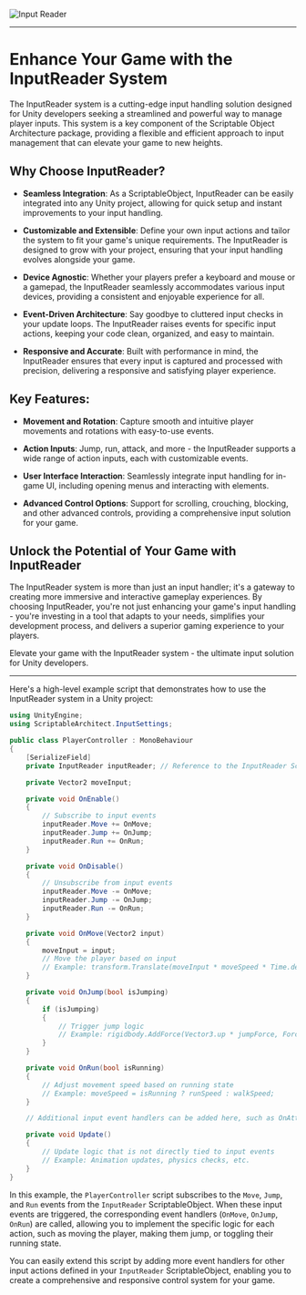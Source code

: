 ![Input Reader](https://github.com/Ddemon26/InputReaderSystem/assets/95268795/3edc1704-8ffc-4229-9ce0-a23efad5bf57)
***
# Enhance Your Game with the InputReader System

The InputReader system is a cutting-edge input handling solution designed for Unity developers seeking a streamlined and powerful way to manage player inputs. This system is a key component of the Scriptable Object Architecture package, providing a flexible and efficient approach to input management that can elevate your game to new heights.

## Why Choose InputReader?

- **Seamless Integration**: As a ScriptableObject, InputReader can be easily integrated into any Unity project, allowing for quick setup and instant improvements to your input handling.

- **Customizable and Extensible**: Define your own input actions and tailor the system to fit your game's unique requirements. The InputReader is designed to grow with your project, ensuring that your input handling evolves alongside your game.

- **Device Agnostic**: Whether your players prefer a keyboard and mouse or a gamepad, the InputReader seamlessly accommodates various input devices, providing a consistent and enjoyable experience for all.

- **Event-Driven Architecture**: Say goodbye to cluttered input checks in your update loops. The InputReader raises events for specific input actions, keeping your code clean, organized, and easy to maintain.

- **Responsive and Accurate**: Built with performance in mind, the InputReader ensures that every input is captured and processed with precision, delivering a responsive and satisfying player experience.

## Key Features:

- **Movement and Rotation**: Capture smooth and intuitive player movements and rotations with easy-to-use events.

- **Action Inputs**: Jump, run, attack, and more - the InputReader supports a wide range of action inputs, each with customizable events.

- **User Interface Interaction**: Seamlessly integrate input handling for in-game UI, including opening menus and interacting with elements.

- **Advanced Control Options**: Support for scrolling, crouching, blocking, and other advanced controls, providing a comprehensive input solution for your game.

## Unlock the Potential of Your Game with InputReader

The InputReader system is more than just an input handler; it's a gateway to creating more immersive and interactive gameplay experiences. By choosing InputReader, you're not just enhancing your game's input handling - you're investing in a tool that adapts to your needs, simplifies your development process, and delivers a superior gaming experience to your players.

Elevate your game with the InputReader system - the ultimate input solution for Unity developers.

***

Here's a high-level example script that demonstrates how to use the InputReader system in a Unity project:

```csharp
using UnityEngine;
using ScriptableArchitect.InputSettings;

public class PlayerController : MonoBehaviour
{
    [SerializeField]
    private InputReader inputReader; // Reference to the InputReader ScriptableObject

    private Vector2 moveInput;

    private void OnEnable()
    {
        // Subscribe to input events
        inputReader.Move += OnMove;
        inputReader.Jump += OnJump;
        inputReader.Run += OnRun;
    }

    private void OnDisable()
    {
        // Unsubscribe from input events
        inputReader.Move -= OnMove;
        inputReader.Jump -= OnJump;
        inputReader.Run -= OnRun;
    }

    private void OnMove(Vector2 input)
    {
        moveInput = input;
        // Move the player based on input
        // Example: transform.Translate(moveInput * moveSpeed * Time.deltaTime);
    }

    private void OnJump(bool isJumping)
    {
        if (isJumping)
        {
            // Trigger jump logic
            // Example: rigidbody.AddForce(Vector3.up * jumpForce, ForceMode.Impulse);
        }
    }

    private void OnRun(bool isRunning)
    {
        // Adjust movement speed based on running state
        // Example: moveSpeed = isRunning ? runSpeed : walkSpeed;
    }

    // Additional input event handlers can be added here, such as OnAttack, OnCrouch, etc.

    private void Update()
    {
        // Update logic that is not directly tied to input events
        // Example: Animation updates, physics checks, etc.
    }
}
```

In this example, the `PlayerController` script subscribes to the `Move`, `Jump`, and `Run` events from the `InputReader` ScriptableObject. When these input events are triggered, the corresponding event handlers (`OnMove`, `OnJump`, `OnRun`) are called, allowing you to implement the specific logic for each action, such as moving the player, making them jump, or toggling their running state.

You can easily extend this script by adding more event handlers for other input actions defined in your `InputReader` ScriptableObject, enabling you to create a comprehensive and responsive control system for your game.

